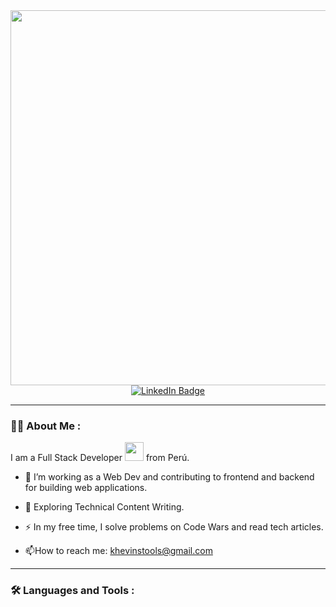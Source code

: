 
<div id="header" align="center">
  <img src="https://media0.giphy.com/media/qgQUggAC3Pfv687qPC/giphy.gif?cid=ecf05e47ixxcqdankti3wkt42g9x4h1gb1jzp1n2mi3h57er&rid=giphy.gif&ct=g" width="600"/>
</div>

<div id="badges" align="center">
  <a href="https://www.linkedin.com/in/rizzard" target="_blank">
    <img src="https://img.shields.io/badge/LinkedIn-blue?style=for-the-badge&logo=linkedin&logoColor=white" alt="LinkedIn Badge"/>
  </a>
</div>

---
### :man_technologist: About Me :
  I am a Full Stack Developer <img src="https://media.giphy.com/media/WUlplcMpOCEmTGBtBW/giphy.gif" width="30"> from Perú.
  
  - :telescope: I’m working as a Web Dev and contributing to frontend and backend for building web applications.

  - :seedling: Exploring Technical Content Writing.

  - :zap: In my free time, I solve problems on Code Wars and read tech articles.

  - :mailbox:How to reach me: khevinstools@gmail.com

---
### :hammer_and_wrench: Languages and Tools :

<!--
**boskein/boskein** is a ✨ _special_ ✨ repository because its `README.md` (this file) appears on your GitHub profile.

Here are some ideas to get you started:

- 🔭 I’m currently working on ...
- 🌱 I’m currently learning ...
- 👯 I’m looking to collaborate on ...
- 🤔 I’m looking for help with ...
- 💬 Ask me about ...
- 📫 How to reach me: ...
- 😄 Pronouns: ...
- ⚡ Fun fact: ...
-->

